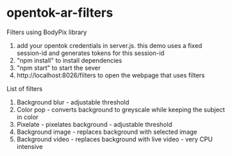 # opentok-ar-filters
Filters using BodyPix library

1. add your opentok credentials in server.js. this demo uses a fixed session-id and generates tokens for this session-id
2. "npm install" to install dependencies
3. "npm start" to start the sever
4. http://localhost:8026/filters to open the webpage that uses filters

List of filters
1. Background blur - adjustable threshold
2. Color pop - converts background to greyscale while keeping the subject in color
3. Pixelate - pixelates background - adjustable threshold
4. Background image - replaces background with selected image
5. Background video - replaces background with live video - very CPU intensive 
